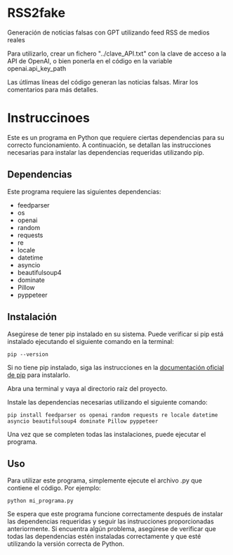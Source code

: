 # RSS2fake
Generación de noticias falsas con GPT utilizando feed RSS de medios reales

Para utilizarlo, crear un fichero "../clave_API.txt" con la clave de acceso a la API de OpenAI, o bien ponerla en el código en la variable openai.api_key_path

Las útlimas líneas del código generan las noticias falsas. Mirar los comentarios para más detalles.

# Instruccinoes

Este es un programa en Python que requiere ciertas dependencias para su correcto funcionamiento. A continuación, se detallan las instrucciones necesarias para instalar las dependencias requeridas utilizando pip.

## Dependencias

Este programa requiere las siguientes dependencias:

* feedparser
* os
* openai
* random
* requests
* re
* locale
* datetime
* asyncio
* beautifulsoup4
* dominate
* Pillow
* pyppeteer

## Instalación

Asegúrese de tener pip instalado en su sistema. Puede verificar si pip está instalado ejecutando el siguiente comando en la terminal:

```
pip --version
```

Si no tiene pip instalado, siga las instrucciones en la [documentación oficial de pip](https://pip.pypa.io/en/stable/installation/) para instalarlo.

Abra una terminal y vaya al directorio raíz del proyecto.

Instale las dependencias necesarias utilizando el siguiente comando:


```
pip install feedparser os openai random requests re locale datetime asyncio beautifulsoup4 dominate Pillow pyppeteer
```

Una vez que se completen todas las instalaciones, puede ejecutar el programa.

## Uso

Para utilizar este programa, simplemente ejecute el archivo .py que contiene el código. Por ejemplo:

```
python mi_programa.py
```

Se espera que este programa funcione correctamente después de instalar las dependencias requeridas y seguir las instrucciones proporcionadas anteriormente. Si encuentra algún problema, asegúrese de verificar que todas las dependencias estén instaladas correctamente y que esté utilizando la versión correcta de Python.
